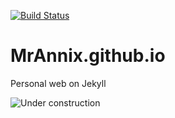 [![Build Status](https://travis-ci.com/MrAnnix/MrAnnix.github.io.svg?branch=master)](https://travis-ci.com/MrAnnix/MrAnnix.github.io)
# MrAnnix.github.io
Personal web on Jekyll

![Under construction](https://cdn.pixabay.com/photo/2017/06/16/07/26/under-construction-2408062_960_720.png "Under construction")
